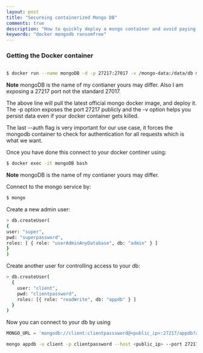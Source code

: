 ```yaml
---
layout: post
title: "Secureing containerized Mongo DB"
comments: true
description: "How to quickly deploy a mongo container and avoid paying ransom"
keywords: "docker mongodb ransomfree"
---
```


### Getting the Docker container

```bash

$ docker run --name mongoDB -d -p 27217:27017 -v /mongo-data:/data/db mongo --auth

```
**Note** mongoDB is the name of my contianer yours may differ. Also I am exposing a 27217 port not the standard 27017.

The above line will pull the latest official mongo docker image, and deploy it. The -p option exposes the port 27217 publicly and the -v option helps you persist data even if your docker container gets killed.

The last --auth flag is very important for our use case, it forces the mongodb container to check for authentication for all requests which is what we want.

Once you have done this connect to your docker continer using:

```bash
$ docker exec -it mongoDB bash
```
**Note** mongoDB is the name of my contianer yours may differ.

Connect to the mongo service by:
```bash
$ mongo
```

Create a new admin user:
```bash
> db.createUser(
{
user: "super",
pwd: "superpassword",
roles: [ { role: "userAdminAnyDatabase", db: "admin" } ]
}
)
```

Create another user for controlling access to your db:
```bash
> db.createUser(
  {
    user: "client",
    pwd: "clientpassword",
    roles: [{ role: "readWrite", db: "appdb" } ]
  }
)
```

Now you can connect to your db by using

```python
MONGO_URL = 'mongodb://client:clientpasssword@<public_ip>:27217/appdb?authSource=admin'
```

```bash
mongo appdb -u client -p clientpassword --host <public_ip> --port 27217
```